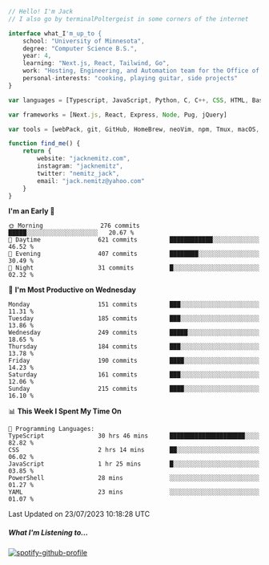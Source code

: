 ```typescript
// Hello! I'm Jack
// I also go by terminalPoltergeist in some corners of the internet

interface what_I'm_up_to {
    school: "University of Minnesota",
    degree: "Computer Science B.S.",
    year: 4,
    learning: "Next.js, React, Tailwind, Go",
    work: "Hosting, Engineering, and Automation team for the Office of Information Technology at UMN",
    personal-interests: "cooking, playing guitar, side projects"
}

var languages = [Typescript, JavaScript, Python, C, C++, CSS, HTML, Bash, VimScript]

var frameworks = [Next.js, React, Express, Node, Pug, jQuery]

var tools = [webPack, git, GitHub, HomeBrew, neoVim, npm, Tmux, macOS, Ubuntu, Docker, Nginx, Cloudflare, DigitalOcean]

function find_me() {
    return {
        website: "jacknemitz.com",
        instagram: "jacknemitz",
        twitter: "nemitz_jack",
        email: "jack.nemitz@yahoo.com"
    }
}
```

<!--START_SECTION:waka-->
**I'm an Early 🐤** 

```text
🌞 Morning                276 commits         █████░░░░░░░░░░░░░░░░░░░░   20.67 % 
🌆 Daytime                621 commits         ████████████░░░░░░░░░░░░░   46.52 % 
🌃 Evening                407 commits         ████████░░░░░░░░░░░░░░░░░   30.49 % 
🌙 Night                  31 commits          █░░░░░░░░░░░░░░░░░░░░░░░░   02.32 % 
```
📅 **I'm Most Productive on Wednesday** 

```text
Monday                   151 commits         ███░░░░░░░░░░░░░░░░░░░░░░   11.31 % 
Tuesday                  185 commits         ███░░░░░░░░░░░░░░░░░░░░░░   13.86 % 
Wednesday                249 commits         █████░░░░░░░░░░░░░░░░░░░░   18.65 % 
Thursday                 184 commits         ███░░░░░░░░░░░░░░░░░░░░░░   13.78 % 
Friday                   190 commits         ████░░░░░░░░░░░░░░░░░░░░░   14.23 % 
Saturday                 161 commits         ███░░░░░░░░░░░░░░░░░░░░░░   12.06 % 
Sunday                   215 commits         ████░░░░░░░░░░░░░░░░░░░░░   16.10 % 
```


📊 **This Week I Spent My Time On** 

```text
💬 Programming Languages: 
TypeScript               30 hrs 46 mins      █████████████████████░░░░   82.82 % 
CSS                      2 hrs 14 mins       ██░░░░░░░░░░░░░░░░░░░░░░░   06.02 % 
JavaScript               1 hr 25 mins        █░░░░░░░░░░░░░░░░░░░░░░░░   03.85 % 
PowerShell               28 mins             ░░░░░░░░░░░░░░░░░░░░░░░░░   01.27 % 
YAML                     23 mins             ░░░░░░░░░░░░░░░░░░░░░░░░░   01.07 % 
```


 Last Updated on 23/07/2023 10:18:28 UTC
<!--END_SECTION:waka-->

##### What I'm Listening to...

[![spotify-github-profile](https://spotify-github-profile.vercel.app/api/view?uid=jack.nemitz&cover_image=true&show_offline=true&bar_color=53b14f&bar_color_cover=false&background_color=121212FF)](https://spotify-github-profile.vercel.app/api/view?uid=jack.nemitz&redirect=true)

